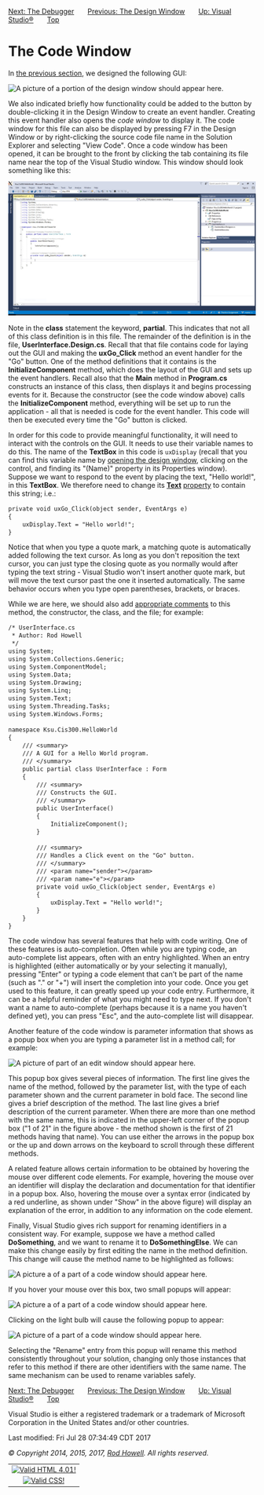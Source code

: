 <div class="NAVBAR">

[Next: The Debugger](/~rhowell/DataStructures/redirect/debugger)      
[Previous: The Design
Window](/~rhowell/DataStructures/redirect/design-window)       [Up:
Visual Studio®](/~rhowell/DataStructures/redirect/visual-studio)      
[Top](/~rhowell/DataStructures/)

</div>

# The Code Window

In [the previous
section](/~rhowell/DataStructures/redirect/design-window), we designed
the following GUI:

![A picture of a portion of the design window should appear
here.](hello-button.jpg)

We also indicated briefly how functionality could be added to the button
by double-clicking it in the Design Window to create an event handler.
Creating this event handler also opens the *code window* to display it.
The code window for this file can also be displayed by pressing F7 in
the Design Window or by right-clicking the source code file name in the
Solution Explorer and selecting "View Code". Once a code window has been
opened, it can be brought to the front by clicking the tab containing
its file name near the top of the Visual Studio window. This window
should look something like this:

![A picture of a window should appear here.](code-window.jpg)

Note in the **class** statement the keyword, **partial**. This indicates
that not all of this class definition is in this file. The remainder of
the definition is in the file, **UserInterface.Design.cs**. Recall that
that file contains code for laying out the GUI and making the
**uxGo\_Click** method an event handler for the "Go" button. One of the
method definitions that it contains is the **InitializeComponent**
method, which does the layout of the GUI and sets up the event handlers.
Recall also that the **Main** method in **Program.cs** constructs an
instance of this class, then displays it and begins processing events
for it. Because the constructor (see the code window above) calls the
**InitializeComponent** method, everything will be set up to run the
application - all that is needed is code for the event handler. This
code will then be executed every time the "Go" button is clicked.

In order for this code to provide meaningful functionality, it will need
to interact with the controls on the GUI. It needs to use their variable
names to do this. The name of the **TextBox** in this code is
`uxDisplay` (recall that you can find this variable name by [opening the
design window](/~rhowell/DataStructures/redirect/design-window),
clicking on the control, and finding its "(Name)" property in its
Properties window). Suppose we want to respond to the event by placing
the text, "Hello world\!", in this **TextBox**. We therefore need to
change its
[**Text**](http://msdn.microsoft.com/en-us/library/a19tt6sk\(v=vs.110\).aspx)
[property](/~rhowell/DataStructures/redirect/properties) to contain this
string; i.e.:

    private void uxGo_Click(object sender, EventArgs e)
    {
        uxDisplay.Text = "Hello world!";
    }

Notice that when you type a quote mark, a matching quote is
automatically added following the text cursor. As long as you don't
reposition the text cursor, you can just type the closing quote as you
normally would after typing the text string - Visual Studio won't insert
another quote mark, but will move the text cursor past the one it
inserted automatically. The same behavior occurs when you type open
parentheses, brackets, or braces.

While we are here, we should also add [appropriate
comments](/~rhowell/DataStructures/redirect/comments) to this method,
the constructor, the class, and the file; for example:

    /* UserInterface.cs
     * Author: Rod Howell
     */
    using System;
    using System.Collections.Generic;
    using System.ComponentModel;
    using System.Data;
    using System.Drawing;
    using System.Linq;
    using System.Text;
    using System.Threading.Tasks;
    using System.Windows.Forms;
    
    namespace Ksu.Cis300.HelloWorld
    {
        /// <summary>
        /// A GUI for a Hello World program.
        /// </summary>
        public partial class UserInterface : Form
        {
            /// <summary>
            /// Constructs the GUI.
            /// </summary>
            public UserInterface()
            {
                InitializeComponent();
            }
    
            /// <summary>
            /// Handles a Click event on the "Go" button.
            /// </summary>
            /// <param name="sender"></param>
            /// <param name="e"></param>
            private void uxGo_Click(object sender, EventArgs e)
            {
                uxDisplay.Text = "Hello world!";
            }
        }
    }

The code window has several features that help with code writing. One of
these features is auto-completion. Often while you are typing code, an
auto-complete list appears, often with an entry highlighted. When an
entry is highlighted (either automatically or by your selecting it
manually), pressing "Enter" or typing a code element that can't be part
of the name (such as "." or "+") will insert the completion into your
code. Once you get used to this feature, it can greatly speed up your
code entry. Furthermore, it can be a helpful reminder of what you might
need to type next. If you don't want a name to auto-complete (perhaps
because it is a name you haven't defined yet), you can press "Esc", and
the auto-complete list will disappear.

Another feature of the code window is parameter information that shows
as a popup box when you are typing a parameter list in a method call;
for example:

![A picture of part of an edit window should appear
here.](parameter-info.jpg)

This popup box gives several pieces of information. The first line gives
the name of the method, followed by the parameter list, with the type of
each parameter shown and the current parameter in bold face. The second
line gives a brief description of the method. The last line gives a
brief description of the current parameter. When there are more than one
method with the same name, this is indicated in the upper-left corner of
the popup box ("1 of 21" in the figure above - the method shown is the
first of 21 methods having that name). You can use either the arrows in
the popup box or the up and down arrows on the keyboard to scroll
through these different methods.

A related feature allows certain information to be obtained by hovering
the mouse over different code elements. For example, hovering the mouse
over an identifier will display the declaration and documentation for
that identifier in a popup box. Also, hovering the mouse over a syntax
error (indicated by a red underline, as shown under "Show" in the above
figure) will display an explanation of the error, in addition to any
information on the code element.

Finally, Visual Studio gives rich support for renaming identifiers in a
consistent way. For example, suppose we have a method called
**DoSomething**, and we want to rename it to **DoSomethingElse**. We can
make this change easily by first editing the name in the method
definition. This change will cause the method name to be highlighted as
follows:

![A picture a of a part of a code window should appear
here.](rename-box.jpg)

If you hover your mouse over this box, two small popups will appear:

![A picture a of a part of a code window should appear
here.](rename-popup.jpg)

Clicking on the light bulb will cause the following popup to appear:

![A picture of a part of a code window should appear
here.](rename-popup-menu.jpg)

Selecting the "Rename" entry from this popup will rename this method
consistently throughout your solution, changing only those instances
that refer to this method if there are other identifiers with the same
name. The same mechanism can be used to rename variables safely.

<div class="NAVBAR">

[Next: The Debugger](/~rhowell/DataStructures/redirect/debugger)      
[Previous: The Design
Window](/~rhowell/DataStructures/redirect/design-window)       [Up:
Visual Studio®](/~rhowell/DataStructures/redirect/visual-studio)      
[Top](/~rhowell/DataStructures/)

</div>

<span class="small">Visual Studio is either a registered trademark or a
trademark of Microsoft Corporation in the United States and/or other
countries.</span>

<span class="small">Last modified: Fri Jul 28 07:34:49 CDT 2017</span>

<span class="small">*© Copyright 2014, 2015, 2017, [Rod
Howell](/~rhowell/). All rights reserved.*</span>

|                                                                                            |
| :----------------------------------------------------------------------------------------: |
| [![Valid HTML 4.01\!](/~rhowell/valid-html401.gif)](http://validator.w3.org/check/referer) |
|   [![Valid CSS\!](/~howell/vcss.gif)](http://jigsaw.w3.org/css-validator/check/referer)    |
